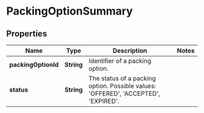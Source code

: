 
# PackingOptionSummary

## Properties
Name | Type | Description | Notes
------------ | ------------- | ------------- | -------------
**packingOptionId** | **String** | Identifier of a packing option. | 
**status** | **String** | The status of a packing option. Possible values: &#39;OFFERED&#39;, &#39;ACCEPTED&#39;, &#39;EXPIRED&#39;. | 



